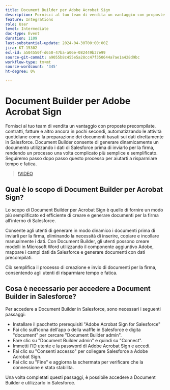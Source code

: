 ```yaml
---
title: Document Builder per Adobe Acrobat Sign
description: Fornisci al tuo team di vendita un vantaggio con proposte precompilate, contratti, fatture e altro ancora in pochi secondi, automatizzando le attività quotidiane come la preparazione dei documenti basati sui dati direttamente in Salesforce. Document Builder consente di generare dinamicamente un documento utilizzando i dati di Salesforce prima di inviarlo per la firma, rendendo un processo una volta complicato più semplice e semplificato.
feature: Integrations
role: User
level: Intermediate
doc-type: Event
duration: 1109
last-substantial-update: 2024-04-30T00:00:00Z
jira: KT-15302
exl-id: a504550f-d650-47ba-a06e-082449b37e99
source-git-commit: a9055b8c455e5a28cc47f350644a7ae1a428d9bc
workflow-type: tm+mt
source-wordcount: '345'
ht-degree: 0%

---
```


# Document Builder per Adobe Acrobat Sign

Fornisci al tuo team di vendita un vantaggio con proposte precompilate, contratti, fatture e altro ancora in pochi secondi, automatizzando le attività quotidiane come la preparazione dei documenti basati sui dati direttamente in Salesforce. Document Builder consente di generare dinamicamente un documento utilizzando i dati di Salesforce prima di inviarlo per la firma, rendendo un processo una volta complicato più semplice e semplificato. Seguiremo passo dopo passo questo processo per aiutarti a risparmiare tempo e fatica.

>[!VIDEO](https://video.tv.adobe.com/v/3454921/?learn=on&captions=ita)

## Qual è lo scopo di Document Builder per Acrobat Sign?

Lo scopo di Document Builder per Acrobat Sign è quello di fornire un modo più semplificato ed efficiente di creare e generare documenti per la firma all’interno di Salesforce.

Consente agli utenti di generare in modo dinamico i documenti prima di inviarli per la firma, eliminando la necessità di inserire, copiare e incollare manualmente i dati. Con Document Builder, gli utenti possono creare modelli in Microsoft Word utilizzando il componente aggiuntivo Adobe, mappare i campi dati da Salesforce e generare documenti con dati precompilati.

Ciò semplifica il processo di creazione e invio di documenti per la firma, consentendo agli utenti di risparmiare tempo e fatica.

## Cosa è necessario per accedere a Document Builder in Salesforce?

Per accedere a Document Builder in Salesforce, sono necessari i seguenti passaggi:

* Installare il pacchetto prerequisiti &quot;Adobe Acrobat Sign for Salesforce&quot;
* Fai clic sull’icona dell’app o della waffle in Salesforce e digita &quot;document&quot; per cercare &quot;Document Builder admin&quot;.
* Fare clic su &quot;Document Builder admin&quot; e quindi su &quot;Connect&quot;.
* Immetti l&#39;ID utente e la password di Adobe Acrobat Sign e accedi.
* Fai clic su &quot;Consenti accesso&quot; per collegare Salesforce a Adobe Acrobat Sign.
* Fai clic su &quot;Fine&quot; e aggiorna la schermata per verificare che la connessione è stata stabilita.

Una volta completati questi passaggi, è possibile accedere a Document Builder e utilizzarlo in Salesforce.
